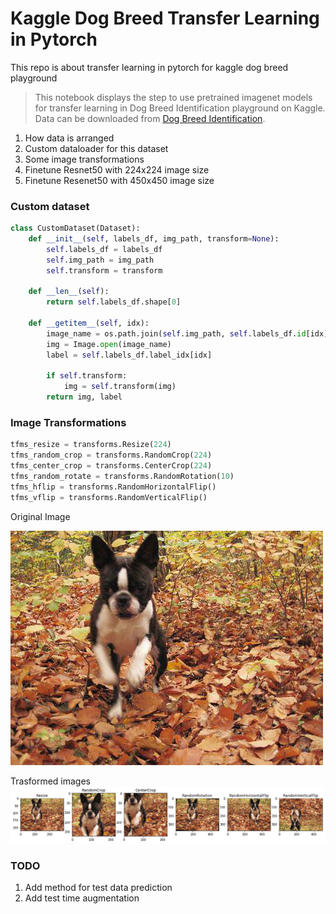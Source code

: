 # Kaggle Dog Breed Transfer Learning in Pytorch
This repo is about transfer learning in pytorch for kaggle dog breed playground

> This notebook displays the step to use pretrained imagenet models for transfer learning in Dog Breed Identification playground on Kaggle.
Data can be downloaded from [Dog Breed Identification](https://www.kaggle.com/c/dog-breed-identification/data).

1. How data is arranged
3. Custom dataloader for this dataset
4. Some image transformations
5. Finetune Resnet50 with 224x224 image size
6. Finetune Resenet50 with 450x450 image size

### Custom dataset
```python
class CustomDataset(Dataset):
    def __init__(self, labels_df, img_path, transform=None):
        self.labels_df = labels_df
        self.img_path = img_path
        self.transform = transform

    def __len__(self):
        return self.labels_df.shape[0]

    def __getitem__(self, idx):
        image_name = os.path.join(self.img_path, self.labels_df.id[idx]) + '.jpg'
        img = Image.open(image_name)
        label = self.labels_df.label_idx[idx]

        if self.transform:
            img = self.transform(img)
        return img, label
```

### Image Transformations
```python
tfms_resize = transforms.Resize(224)
tfms_random_crop = transforms.RandomCrop(224)
tfms_center_crop = transforms.CenterCrop(224)
tfms_random_rotate = transforms.RandomRotation(10)
tfms_hflip = transforms.RandomHorizontalFlip()
tfms_vflip = transforms.RandomVerticalFlip()
```
Original Image

![Original Image](images/original.png "Original Image")

Trasformed images
![Original Image](images/randomcrop.png "Transformations")

### TODO
1. Add method for test data prediction
2. Add test time augmentation
